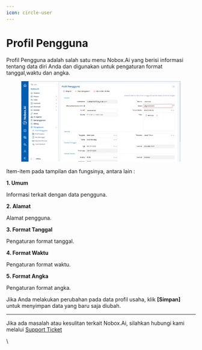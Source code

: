 ```yaml
---
icon: circle-user
---
```


# Profil Pengguna

Profil Pengguna adalah salah satu menu Nobox.Ai yang berisi informasi tentang data diri Anda dan digunakan untuk pengaturan format tanggal,waktu dan angka.

<figure><img src="../../.gitbook/assets/Profile.PNG" alt=""><figcaption></figcaption></figure>

Item-item pada tampilan dan fungsinya, antara lain :

**1. Umum**

Informasi terkait dengan data pengguna.

**2. Alamat**

Alamat pengguna.

**3. Format Tanggal**

Pengaturan format tanggal.

**4. Format Waktu**

Pengaturan format waktu.

**5. Format Angka**

Pengaturan format angka.

Jika Anda melakukan perubahan pada data profil usaha, klik **\[Simpan]** untuk menyimpan data yang baru saja diubah.

***

Jika ada masalah atau kesulitan terkait Nobox.Ai, silahkan hubungi kami melalui [Support Ticket](https://crm.nobox.ai/clients/tickets)

\
